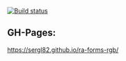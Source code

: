[![Build status](https://ci.appveyor.com/api/projects/status/wqajyci6n7qb3lxr?svg=true)](https://ci.appveyor.com/project/Sergl82/ra-forms-rgb)

## GH-Pages:
https://sergl82.github.io/ra-forms-rgb/